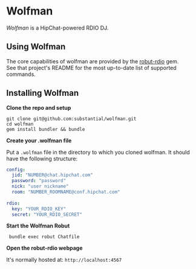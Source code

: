 # Wolfman

*Wolfman* is a HipChat-powered RDIO DJ.

## Using Wolfman

The core capabilities of wolfman are provided by the [robut-rdio](https://github.com/radamant/robut-rdio) gem.  
See that project's README for the most up-to-date list of supported commands.

## Installing Wolfman

**Clone the repo and setup**

```
git clone git@github.com:substantial/wolfman.git
cd wolfman
gem install bundler && bundle
```

**Create your .wolfman file**

Put a `.wolfman` file in the directory to which you cloned wolfman.  It should have the following structure:

```yml
config:
  jid: "NUMBER@chat.hipchat.com"
  password: "password"
  nick: "user nickname"
  room: "NUMBER_ROOMNAME@conf.hipchat.com"
  
rdio:
  key: "YOUR_RDIO_KEY"
  secret: "YOUR_RDIO_SECRET"
```

**Start the Wolfman Robut**

```
 bundle exec robut Chatfile
```

**Open the robut-rdio webpage**

It's normally hosted at: `http://localhost:4567`



